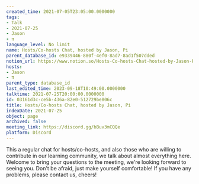 ```yaml
---
created_time: 2021-07-05T23:05:00.0000000
tags:
- Talk
- 2021-07-25
- Jason
- π
language_level: No limit
name: Hosts/Co-hosts Chat, hosted by Jason, Pi
parent_database_id: e9339446-880f-4ef0-8ad7-8ad1f507dded
notion_url: https://www.notion.so/Hosts-Co-hosts-Chat-hosted-by-Jason-Pi-03161d3cce5b436a82e0512729be806c
hosts:
- Jason
- π
parent_type: database_id
last_edited_time: 2023-09-18T10:49:00.0000000
talktime: 2021-07-25T20:00:00.0000000
id: 03161d3c-ce5b-436a-82e0-512729be806c
title: Hosts/Co-hosts Chat, hosted by Jason, Pi
indexDate: 2021-07-25
object: page
archived: false
meeting_link: https://discord.gg/bBuv3mCQQe
platform: Discord
---
```







This a regular chat for hosts/co-hosts, and also those who are willing to contribute in our learning community, we talk about almost everything here. Welcome to bring your questions to the meeting, we're looking forward to seeing you. Don't be afraid, just make yourself comfortable!
If you have any problems, please contact us, cheers!




